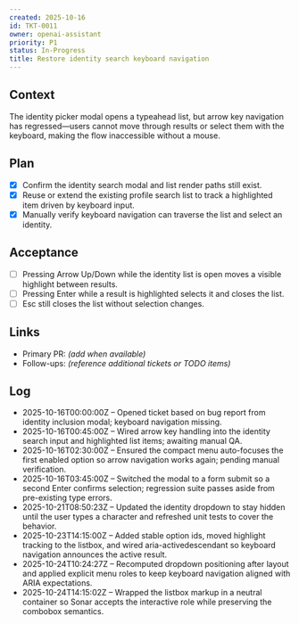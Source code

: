 ```yaml
---
created: 2025-10-16
id: TKT-0011
owner: openai-assistant
priority: P1
status: In-Progress
title: Restore identity search keyboard navigation
---
```


## Context

The identity picker modal opens a typeahead list, but arrow key navigation has regressed—users cannot move through results or select them with the keyboard, making the flow inaccessible without a mouse.

## Plan

- [x] Confirm the identity search modal and list render paths still exist.
- [x] Reuse or extend the existing profile search list to track a highlighted item driven by keyboard input.
- [x] Manually verify keyboard navigation can traverse the list and select an identity.

## Acceptance

- [ ] Pressing Arrow Up/Down while the identity list is open moves a visible highlight between results.
- [ ] Pressing Enter while a result is highlighted selects it and closes the list.
- [ ] Esc still closes the list without selection changes.

## Links

- Primary PR: _(add when available)_
- Follow-ups: _(reference additional tickets or TODO items)_

## Log

- 2025-10-16T00:00:00Z – Opened ticket based on bug report from identity inclusion modal; keyboard navigation missing.
- 2025-10-16T00:45:00Z – Wired arrow key handling into the identity search input and highlighted list items; awaiting manual QA.
- 2025-10-16T02:30:00Z – Ensured the compact menu auto-focuses the first enabled option so arrow navigation works again; pending manual verification.
- 2025-10-16T03:45:00Z – Switched the modal to a form submit so a second Enter confirms selection; regression suite passes aside from pre-existing type errors.
- 2025-10-21T08:50:23Z – Updated the identity dropdown to stay hidden until the user types a character and refreshed unit tests to cover the behavior.
- 2025-10-23T14:15:00Z – Added stable option ids, moved highlight tracking to the listbox, and wired aria-activedescendant so keyboard navigation announces the active result.
- 2025-10-24T10:24:27Z – Recomputed dropdown positioning after layout and applied explicit menu roles to keep keyboard navigation aligned with ARIA expectations.
- 2025-10-24T14:15:02Z – Wrapped the listbox markup in a neutral container so Sonar accepts the interactive role while preserving the combobox semantics.
